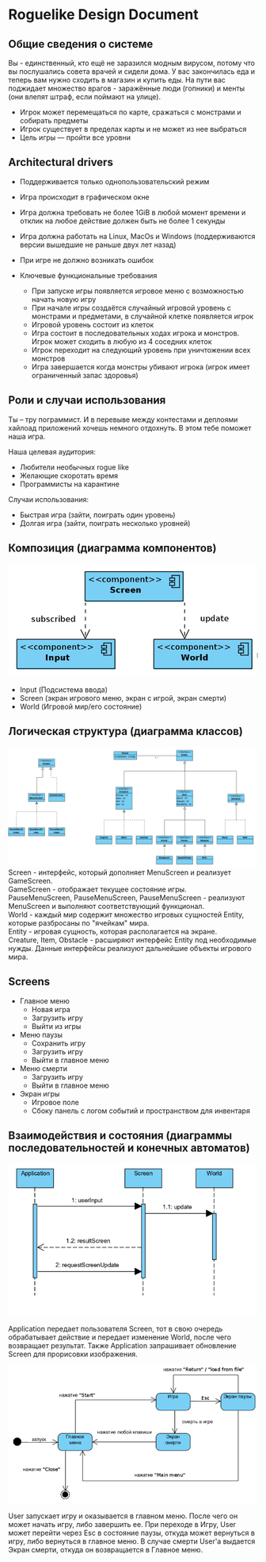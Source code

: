 # Roguelike Design Document

## Общие сведения о системе

Вы - единственный, кто ещё не заразился модным вирусом, потому что вы послушались совета врачей и сидели дома. У вас закончилась еда и теперь вам нужно сходить в магазин и купить еды. На пути вас поджидает множество врагов - заражённые люди (гопники) и менты (они влепят штраф, если поймают на улице).

* Игрок может перемещаться по карте, сражаться с монстрами и собирать предметы
* Игрок существует в пределах карты и не может из нее выбраться
* Цель игры — пройти все уровни

## Architectural drivers

* Поддерживается только однопользовательский режим
* Игра происходит в графическом окне
* Игра должна требовать не более 1GiB в любой момент времени и отклик на любое действие должен быть не более 1 секунды
* Игра должна работать на Linux, MacOs и Windows (поддерживаются версии вышедшие не раньше двух лет назад)
* При игре не должно возникать ошибок

* Ключевые функциональные требования
    - При запуске игры появляется игровое меню с возможностью начать новую игру
    - При начале игры создаётся случайный игровой уровень с монстрами и предметами, в случайной клетке появляется игрок
    - Игровой уровень состоит из клеток
    - Игра состоит в последовательных ходах игрока и монстров. Игрок может сходить в любую из 4 соседних клеток
    - Игрок переходит на следующий уровень при уничтожении всех монстров
    - Игра завершается когда монстры убивают игрока (игрок имеет ограниченный запас здоровья)

## Роли и случаи использования

Ты – тру пограммист. И в перевыве между контестами и деплоями хайлоад приложений хочешь немного отдохнуть. В этом тебе поможет наша игра.

Наша целевая аудитория:
- Любители необычных rogue like
- Желающие скоротать время
- Программисты на карантине

Случаи использования:
- Быстрая игра (зайти, поиграть один уровень)
- Долгая игра (зайти, поиграть несколько уровней)

## Композиция (диаграмма компонентов)
![](images/component.png)
- Input (Подсистема ввода)
- Screen (экран игрового меню, экран с игрой, экран смерти)
- World (Игровой мир/его состояние)

## Логическая структура (диаграмма классов)

![](images/class.png)
   Screen - интерфейс, который дополняет MenuScreen и реализует GameScreen.  
   GameScreen - отображает текущее состояние игры.  
   PauseMenuScreen, PauseMenuScreen, PauseMenuScreen - реализуют MenuScreen и 
   выполняют соответствующий функционал.  
   World - каждый мир содержит множество игровых сущностей Entity, которые разбросаны по "ячейкам" мира.   
   Entity -  игровая сущность, которая располагается на экране.  
   Creature, Item, Obstacle - расширяют интерфейс Entity под необходимые нужды. 
   Данные интерфейсы реализуют дальнейшие объекты игрового мира.

## Screens

- Главное меню
    - Новая игра
    - Загрузить игру
    - Выйти из игры
- Меню паузы
    - Сохранить игру
    - Загрузить игру
    - Выйти в главное меню
- Меню смерти
    - Загрузить игру
    - Выйти в главное меню
- Экран игры
    - Игровое поле
    - Сбоку панель с логом событий и пространством для инвентаря

## Взаимодействия и состояния (диаграммы последовательностей и конечных автоматов)

![](images/seq.png)

Application передает пользователя Screen, тот в свою очередь обрабатывает действие и 
передает изменение World, после чего возвращает результат. Также Application запрашивает обновление Screen для прорисовки изображения.

![](images/state.png)

User запускает игру и оказывается в главном меню. После чего он может начать игру, либо завершить ее. При переходе в Игру, User может перейти через Esc в состояние паузы, откуда может вернуться в игру, либо вернуться в главное меню. В случае смерти User'a выдается Экран смерти, откуда он возвращается в Главное меню.

